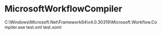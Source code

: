 # MicrosoftWorkflowCompiler

C:\Windows\Microsoft.Net\Framework64\v4.0.30319\Microsoft.Workflow.Compiler.exe test.xml test.xoml
